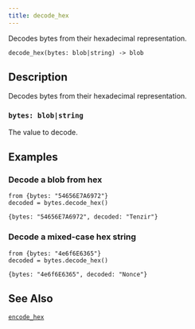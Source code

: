 ```yaml
---
title: decode_hex
---
```


Decodes bytes from their hexadecimal representation.

```tql
decode_hex(bytes: blob|string) -> blob
```

## Description

Decodes bytes from their hexadecimal representation.

### `bytes: blob|string`

The value to decode.

## Examples

### Decode a blob from hex

```tql
from {bytes: "54656E7A6972"}
decoded = bytes.decode_hex()
```

```tql
{bytes: "54656E7A6972", decoded: "Tenzir"}
```

### Decode a mixed-case hex string

```tql
from {bytes: "4e6f6E6365"}
decoded = bytes.decode_hex()
```

```tql
{bytes: "4e6f6E6365", decoded: "Nonce"}
```

## See Also

[`encode_hex`](/reference/functions/encode_hex)
